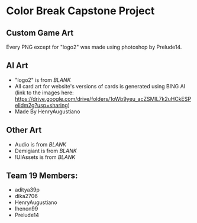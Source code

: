 # Color Break Capstone Project

## Custom Game Art
Every PNG except for "logo2" was made using photoshop by Prelude14.

## AI Art
- "logo2" is from *BLANK*
- All card art for website's versions of cards is generated using BING AI
  (link to the images here: 
  https://drive.google.com/drive/folders/1oWb9yeu_acZSMlL7k2uHCkESPelldm2g?usp=sharing)
- Made By HenryAugustiano

## Other Art
- Audio is from *BLANK*
- Demigiant is from *BLANK*
- !UIAssets is from *BLANK*


## Team 19 Members: 
<ul>
<li>aditya39p</li>
<li>dika2706</li>
<li>HenryAugustiano</li>
<li>lhenon99</li>
<li>Prelude14</li>
</ul>
